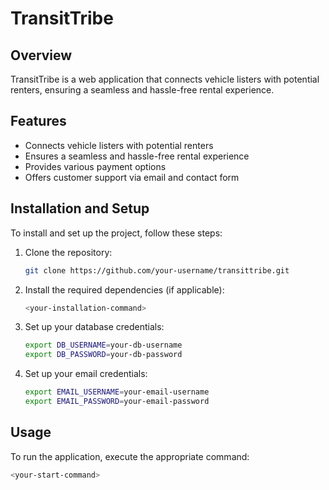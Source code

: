 # TransitTribe

## Overview
TransitTribe is a web application that connects vehicle listers with potential renters, ensuring a seamless and hassle-free rental experience.

## Features
- Connects vehicle listers with potential renters
- Ensures a seamless and hassle-free rental experience
- Provides various payment options
- Offers customer support via email and contact form

## Installation and Setup
To install and set up the project, follow these steps:

1. Clone the repository:
    ```bash
    git clone https://github.com/your-username/transittribe.git
    ```
2. Install the required dependencies (if applicable):
    ```bash
    <your-installation-command>
    ```
3. Set up your database credentials:
    ```bash
    export DB_USERNAME=your-db-username
    export DB_PASSWORD=your-db-password
    ```
4. Set up your email credentials:
    ```bash
    export EMAIL_USERNAME=your-email-username
    export EMAIL_PASSWORD=your-email-password
    ```

## Usage
To run the application, execute the appropriate command:
```bash
<your-start-command>
